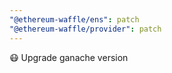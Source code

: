 ```yaml
---
"@ethereum-waffle/ens": patch
"@ethereum-waffle/provider": patch
---
```


😷 Upgrade ganache version
